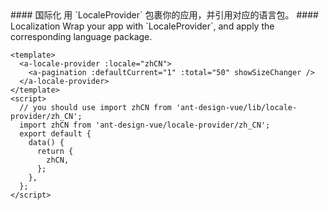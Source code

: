 <cn>
#### 国际化
用 `LocaleProvider` 包裹你的应用，并引用对应的语言包。
</cn>

<us>
#### Localization
Wrap your app with `LocaleProvider`, and apply the corresponding language package.
</us>

```tpl
<template>
  <a-locale-provider :locale="zhCN">
    <a-pagination :defaultCurrent="1" :total="50" showSizeChanger />
  </a-locale-provider>
</template>
<script>
  // you should use import zhCN from 'ant-design-vue/lib/locale-provider/zh_CN';
  import zhCN from 'ant-design-vue/locale-provider/zh_CN';
  export default {
    data() {
      return {
        zhCN,
      };
    },
  };
</script>
```

